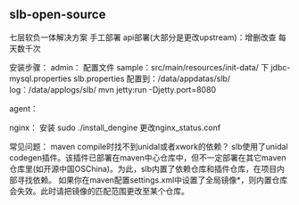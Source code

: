 ## slb-open-source

七层软负一体解决方案
手工部署
api部署(大部分是更改upstream)：增删改查
每天数千次

安装步骤：
admin：
配置文件
sample：src/main/resources/init-data/ 下 jdbc-mysql.properties  slb.properties
配置到：/data/appdatas/slb/
log：/data/applogs/slb/
mvn jetty:run -Djetty.port=8080

agent：

nginx：
安装 sudo ./install_dengine
更改nginx_status.conf


常见问题：
maven compile时找不到unidal或者xwork的依赖？
slb使用了unidal codegen插件。该插件已部署在maven中心仓库中，但不一定部署在其它maven仓库里(如开源中国OSChina)。为此，slb内置了依赖仓库和插件仓库，在项目内部寻找依赖。
如果你在maven配置settings.xml中设置了全局镜像<mirrorOf>*</mirrorOf>，则内置仓库会失效。此时请把镜像的匹配范围更改至某个仓库。